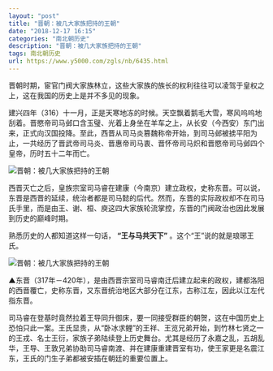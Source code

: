 ```yaml
---
layout: "post"
title: "晋朝：被几大家族把持的王朝"
date: "2018-12-17 16:15"
categories: "南北朝历史"
description: "晋朝：被几大家族把持的王朝"
tags: 南北朝历史
url: https://www.y5000.com/zgls/nb/6435.html
---
```






晋朝时期，宦官门阀大家族林立，这些大家族的族长的权利往往可以凌驾于皇权之上，这在我国的历史上是并不多见的现象。

建兴四年（316）十一月，正是天寒地冻的时候。天空飘着鹅毛大雪，寒风呜呜地刮着。晋愍帝司马邺口含玉璧、光着上身坐在羊车之上，从长安（今西安）东门出来，正式向汉国投降。至此，西晋从司马炎篡魏称帝开始，到司马邺被掳平阳为止，一共经历了晋武帝司马炎、晋惠帝司马衷、晋怀帝司马炽和晋愍帝司马邺四个皇帝，历时五十二年而亡。

![晋朝：被几大家族把持的王朝](/uploads/allimg/161202/6-16120216421MR.JPG)

西晋灭亡之后，皇族宗室司马睿在建康（今南京）建立政权，史称东晋。可以说，东晋是西晋的延续，统治者都是司马懿的后代。然而，东晋的实际政权却不在司马氏手里，而是由王、谢、桓、庾这四大家族轮流掌控，东晋的门阀政治也因此发展到历史的巅峰时期。

熟悉历史的人都知道这样一句话， **“王与马共天下”** 。这个“王”说的就是琅琊王氏。

![晋朝：被几大家族把持的王朝](/uploads/allimg/161202/6-161202164231259.JPG)

▲东晋（317年－420年），是由西晋宗室司马睿南迁后建立起来的政权，建都洛阳的西晋覆亡，史称东晋，又东晋统治地区大部分在江东，古称江左，因此以江左代指东晋。

司马睿在登基时竟然拉着王导同升御床，要一同接受群臣的朝贺，这在中国历史上恐怕只此一案。王氏显贵，从“卧冰求鲤”的王祥、王览兄弟开始，到竹林七贤之一的王戎、名士王衍，家族子弟陆续登上历史舞台。尤其是经历了永嘉之乱，五胡乱华，王导、王敦兄弟协助司马睿南渡、并在建康重建晋室有功，使王家更是名震江东，王氏的门生子弟都被安插在朝廷的重要位置上。
